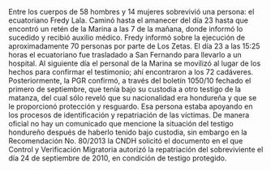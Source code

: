 Entre los cuerpos de 58 hombres y 14 mujeres sobrevivió una persona: el ecuatoriano Fredy Lala. Caminó hasta el amanecer del día 23 hasta que encontró un retén de la Marina a las 7 de la mañana, donde informó lo sucedido y recibió auxilio médico.
Fredy informó sobre la ejecución de aproximadamente 70 personas por parte de Los Zetas. El día 23 a las 15:25 horas el ecuatoriano fue trasladado a San Fernando para llevarlo a un hospital.
Al siguiente día el personal de la Marina se movilizó al lugar de los hechos para confirmar el testimonio; ahí encontraron a los 72 cadáveres.  
Posteriormente, la PGR confirmó, a través del boletín 1050/10 fechado el primero de septiembre, que tenía bajo su custodia a otro testigo de la matanza, del cual sólo reveló que su nacionalidad era hondureña y que se le proporcionó protección y resguardo. Esa persona estaba apoyando en los procesos de identificación y repatriación de las víctimas.
De manera oficial no hay un comunicado que mencione la situación del testigo hondureño después de haberlo tenido bajo custodia, sin embargo en la Recomendación No. 80/2013 la CNDH solicitó el documento en el que Control y Verificación Migratoria autorizó la repatriación del sobreviviente el día 24 de septiembre de 2010, en condición de testigo protegido.
